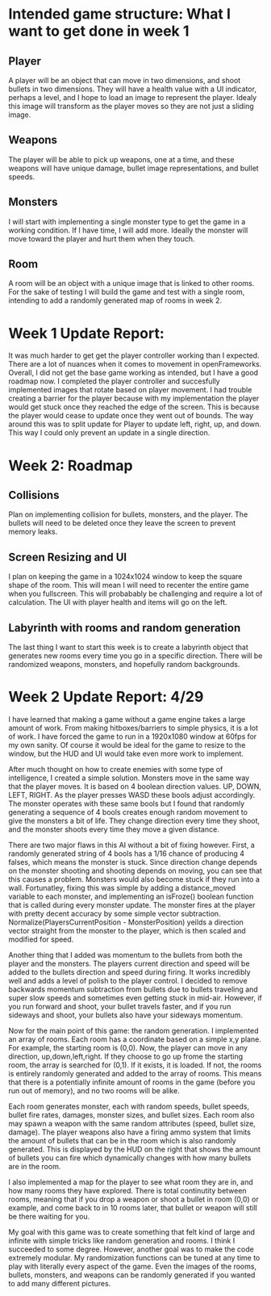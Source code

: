 # Intended game structure: What I want to get done in week 1
## Player
A player will be an object that can move in two dimensions, and shoot bullets in two dimensions. They will have a health value with a UI indicator, perhaps a level, and I hope to load an image to represent the player. Idealy this image will transform as the player moves so they are not just a sliding image.

## Weapons
The player will be able to pick up weapons, one at a time, and these weapons will have unique damage, bullet image representations, and bullet speeds.

## Monsters
I will start with implementing a single monster type to get the game in a working condition. If I have time, I will add more. Ideally the monster will move toward the player and hurt them when they touch.

## Room
A room will be an object with a unique image that is linked to other rooms. For the sake of testing I will build the game and test with a single room, intending to add a randomly generated map of rooms in week 2.


# Week 1 Update Report:
It was much harder to get get the player controller working than I expected. There are a lot of nuances when it comes to movement in openFrameworks. Overall, I did not get the base game working as intended, but I have a good roadmap now. I completed the player controller and succesfully implemented images that rotate based on player movement. I had trouble creating a barrier for the player because with my implementation the player would get stuck once they reached the edge of the screen. This is because the player would cease to update once they went out of bounds. The way around this was to split update for Player to update left, right, up, and down. This way I could only prevent an update in a single direction.

# Week 2: Roadmap
## Collisions
Plan on implementing collision for bullets, monsters, and the player. The bullets will need to be deleted once they leave the screen to prevent memory leaks.

## Screen Resizing and UI
I plan on keeping the game in a 1024x1024 window to keep the square shape of the room. This will mean I will need to recenter the entire game when you fullscreen. This will probabably be challenging and require a lot of calculation. The UI with player health and items will go on the left.

## Labyrinth with rooms and random generation
The last thing I want to start this week is to create a labyrinth object that generates new rooms every time you go in a specific direction. There will be randomized weapons, monsters, and hopefully random backgrounds. 

# Week 2 Update Report: 4/29
I have learned that making a game without a game engine takes a large amount of work. From making hitboxes/barriers to simple physics, it is a lot of work. I have forced the game to run in a 1920x1080 window at 60fps for my own sanity. Of course it would be ideal for the game to resize to the window, but the HUD and UI would take even more work to implement.

After much thought on how to create enemies with some type of intelligence, I created a simple solution. Monsters move in the same way that the player moves. It is based on 4 boolean direction values. UP, DOWN, LEFT, RIGHT. As the player presses WASD these bools adjust accordingly. The monster operates with these same bools but I found that randomly generating a sequence of 4 bools creates enough random movement to give the monsters a bit of life. They change direction every time they shoot, and the monster shoots every time they move a given distance.

There are two major flaws in this AI without a bit of fixing however. First, a randomly generated string of 4 bools has a 1/16 chance of producing 4 falses, which means the monster is stuck. Since direction change depends on the monster shooting and shooting depends on moving, you can see that this causes a problem. Monsters would also become stuck if they run into a wall. Fortunatley, fixing this was simple by adding a distance_moved variable to each monster, and implementing an isFroze() boolean function that is called during every monster update. The monster fires at the player with pretty decent accuracy by some simple vector subtraction. Normalize(PlayersCurrentPosition - MonsterPosition) yeilds a direction vector straight from the monster to the player, which is then scaled and modified for speed.

Another thing that I added was momentum to the bullets from both the player and the monsters. The players current direction and speed will be added to the bullets direction and speed during firing. It works incredibly well and adds a level of polish to the player control. I decided to remove backwards momentum subtraction from bullets due to bullets traveling and super slow speeds and sometimes even getting stuck in mid-air. However, if you run forward and shoot, your bullet travels faster, and if you run sideways and shoot, your bullets also have your sideways momentum.

Now for the main point of this game: the random generation. I implemented an array of rooms. Each room has a coordinate based on a simple x,y plane. For example, the starting room is (0,0). Now, the player can move in any direction, up,down,left,right. If they choose to go up frome the starting room, the array is searched for (0,1). If it exists, it is loaded. If not, the rooms is entirely randomly generated and added to the array of rooms. This means that there is a potentially infinite amount of rooms in the game (before you run out of memory), and no two rooms will be alike.

Each room generates monster, each with random speeds, bullet speeds, bullet fire rates, damages, monster sizes, and bullet sizes. Each room also may spawn a weapon with the same random attributes (speed, bullet size, damage). The player weapons also have a firing ammo system that limits the amount of bullets that can be in the room which is also randomly generated. This is displayed by the HUD on the right that shows the amount of bullets you can fire which dynamically changes with how many bullets are in the room. 

I also implemented a map for the player to see what room they are in, and how many rooms they have explored. There is total continutity between rooms, meaning that if you drop a weapon or shoot a bullet in room (0,0) or example, and come back to in 10 rooms later, that bullet or weapon will still be there waiting for you.

My goal with this game was to create something that felt kind of large and infinite with simple tricks like random generation and rooms. I think I succeeded to some degree. However, another goal was to make the code extremely modular. My randomization functions can be tuned at any time to play with literally every aspect of the game. Even the images of the rooms, bullets, monsters, and weapons can be randomly generated if you wanted to add many different pictures.




